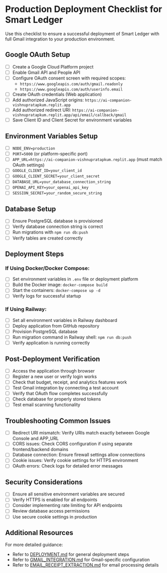 # Production Deployment Checklist for Smart Ledger

Use this checklist to ensure a successful deployment of Smart Ledger with full Gmail integration to your production environment.

## Google OAuth Setup

- [ ] Create a Google Cloud Platform project
- [ ] Enable Gmail API and People API
- [ ] Configure OAuth consent screen with required scopes:
  - `https://www.googleapis.com/auth/gmail.readonly`
  - `https://www.googleapis.com/auth/userinfo.email`
- [ ] Create OAuth credentials (Web application)
- [ ] Add authorized JavaScript origins: `https://ai-companion-vishnupratapkum.replit.app`
- [ ] Add authorized redirect URI: `https://ai-companion-vishnupratapkum.replit.app/api/email/callback/gmail`
- [ ] Save Client ID and Client Secret for environment variables

## Environment Variables Setup

- [ ] `NODE_ENV=production`
- [ ] `PORT=5000` (or platform-specific port)
- [ ] `APP_URL=https://ai-companion-vishnupratapkum.replit.app` (must match OAuth settings)
- [ ] `GOOGLE_CLIENT_ID=your_client_id`
- [ ] `GOOGLE_CLIENT_SECRET=your_client_secret`
- [ ] `DATABASE_URL=your_database_connection_string`
- [ ] `OPENAI_API_KEY=your_openai_api_key`
- [ ] `SESSION_SECRET=your_random_secure_string`

## Database Setup

- [ ] Ensure PostgreSQL database is provisioned
- [ ] Verify database connection string is correct
- [ ] Run migrations with `npm run db:push`
- [ ] Verify tables are created correctly

## Deployment Steps

### If Using Docker/Docker Compose:

- [ ] Set environment variables in `.env` file or deployment platform
- [ ] Build the Docker image: `docker-compose build`
- [ ] Start the containers: `docker-compose up -d`
- [ ] Verify logs for successful startup

### If Using Railway:

- [ ] Set all environment variables in Railway dashboard
- [ ] Deploy application from GitHub repository
- [ ] Provision PostgreSQL database
- [ ] Run migration command in Railway shell: `npm run db:push`
- [ ] Verify application is running correctly

## Post-Deployment Verification

- [ ] Access the application through browser
- [ ] Register a new user or verify login works
- [ ] Check that budget, receipt, and analytics features work
- [ ] Test Gmail integration by connecting a test account
- [ ] Verify that OAuth flow completes successfully
- [ ] Check database for properly stored tokens
- [ ] Test email scanning functionality

## Troubleshooting Common Issues

- [ ] Redirect URI mismatch: Verify URIs match exactly between Google Console and APP_URL
- [ ] CORS issues: Check CORS configuration if using separate frontend/backend domains
- [ ] Database connection: Ensure firewall settings allow connections
- [ ] Cookie issues: Verify cookie settings for HTTPS environment
- [ ] OAuth errors: Check logs for detailed error messages

## Security Considerations

- [ ] Ensure all sensitive environment variables are secured
- [ ] Verify HTTPS is enabled for all endpoints
- [ ] Consider implementing rate limiting for API endpoints
- [ ] Review database access permissions
- [ ] Use secure cookie settings in production

## Additional Resources

For more detailed guidance:
- Refer to [DEPLOYMENT.md](DEPLOYMENT.md) for general deployment steps
- Refer to [GMAIL_INTEGRATION.md](GMAIL_INTEGRATION.md) for Gmail-specific configuration
- Refer to [EMAIL_RECEIPT_EXTRACTION.md](EMAIL_RECEIPT_EXTRACTION.md) for email processing details